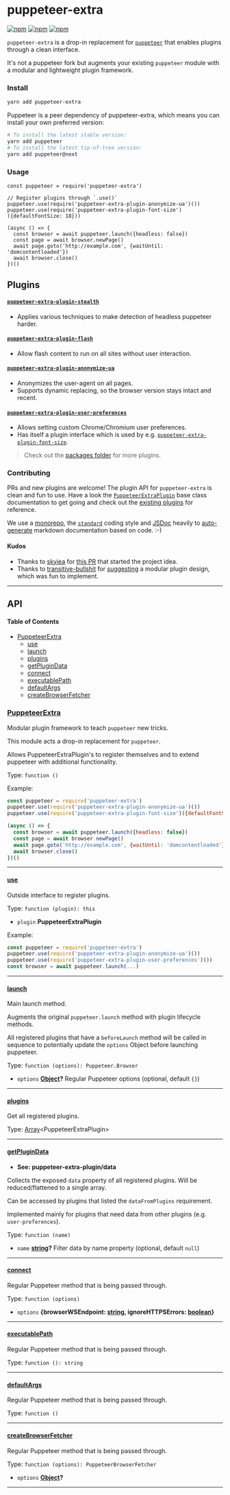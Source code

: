 # puppeteer-extra

[![npm](https://img.shields.io/npm/v/puppeteer-extra.svg)](https://www.npmjs.com/package/puppeteer-extra) 
[![npm](https://img.shields.io/npm/dt/puppeteer-extra.svg)](https://www.npmjs.com/package/puppeteer-extra) 
[![npm](https://img.shields.io/npm/l/puppeteer-extra.svg)](https://www.npmjs.com/package/puppeteer-extra)

`puppeteer-extra` is a drop-in replacement for [`puppeteer`](https://github.com/GoogleChrome/puppeteer) that enables plugins through a clean interface.

It's not a puppeteer fork but augments your existing `puppeteer` module with a modular and lightweight plugin framework.

### Install

```bash
yarn add puppeteer-extra
```

Puppeteer is a peer dependency of puppeteer-extra,
which means you can install your own preferred version:

```bash
# To install the latest stable version:
yarn add puppeteer
# To install the latest tip-of-tree version:
yarn add puppeteer@next
```

### Usage

```es6
const puppeteer = require('puppeteer-extra')

// Register plugins through `.use()`
puppeteer.use(require('puppeteer-extra-plugin-anonymize-ua')())
puppeteer.use(require('puppeteer-extra-plugin-font-size')({defaultFontSize: 18}))

(async () => {
  const browser = await puppeteer.launch({headless: false})
  const page = await browser.newPage()
  await page.goto('http://example.com', {waitUntil: 'domcontentloaded'})
  await browser.close()
})()
```

## Plugins

#### [`puppeteer-extra-plugin-stealth`](/packages/puppeteer-extra-plugin-stealth)

-   Applies various techniques to make detection of headless puppeteer harder.

#### [`puppeteer-extra-plugin-flash`](/packages/puppeteer-extra-plugin-flash)

-   Allow flash content to run on all sites without user interaction.

#### [`puppeteer-extra-plugin-anonymize-ua`](/packages/puppeteer-extra-plugin-anonymize-ua)

-   Anonymizes the user-agent on all pages.
-   Supports dynamic replacing, so the browser version stays intact and recent.

#### [`puppeteer-extra-plugin-user-preferences`](/packages/puppeteer-extra-plugin-user-preferences)

-   Allows setting custom Chrome/Chromium user preferences.
-   Has itself a plugin interface which is used by e.g. [`puppeteer-extra-plugin-font-size`](/packages/puppeteer-extra-plugin-font-size).

> Check out the [packages folder](/packages/) for more plugins.

### Contributing

PRs and new plugins are welcome! The plugin API for `puppeteer-extra` is clean and fun to use. Have a look the [`PuppeteerExtraPlugin`](/packages/puppeteer-extra-plugin) base class documentation to get going and check out the [existing plugins](/packages/) for reference. 

We use a [monorepo](/), the [`standard`](https://standardjs.com/) coding style and [JSDoc](http://usejsdoc.org/about-getting-started.html) heavily to [auto-generate](https://github.com/transitive-bullshit/update-markdown-jsdoc) markdown documentation based on code. :-)

#### Kudos

-   Thanks to [skyiea](https://github.com/skyiea) for [this PR](https://github.com/GoogleChrome/puppeteer/pull/1806) that started the project idea.
-   Thanks to [transitive-bullshit](https://github.com/transitive-bullshit) for [suggesting](https://github.com/berstend/puppeteer-extra/issues/2) a modular plugin design, which was fun to implement.

* * *

## API

<!-- Generated by documentation.js. Update this documentation by updating the source code. -->

#### Table of Contents

-   [PuppeteerExtra](#puppeteerextra)
    -   [use](#use)
    -   [launch](#launch)
    -   [plugins](#plugins)
    -   [getPluginData](#getplugindata)
    -   [connect](#connect)
    -   [executablePath](#executablepath)
    -   [defaultArgs](#defaultargs)
    -   [createBrowserFetcher](#createbrowserfetcher)

### [PuppeteerExtra](https://github.com/berstend/puppeteer-extra/blob/39bb3948016ab4afc7e6f31459828035c8e8c65c/packages/puppeteer-extra/index.js#L43-L328)

Modular plugin framework to teach `puppeteer` new tricks.

This module acts a drop-in replacement for `puppeteer`.

Allows PuppeteerExtraPlugin's to register themselves and
to extend puppeteer with additional functionality.

Type: `function ()`

Example:

```javascript
const puppeteer = require('puppeteer-extra')
puppeteer.use(require('puppeteer-extra-plugin-anonymize-ua')())
puppeteer.use(require('puppeteer-extra-plugin-font-size')({defaultFontSize: 18}))

(async () => {
  const browser = await puppeteer.launch({headless: false})
  const page = await browser.newPage()
  await page.goto('http://example.com', {waitUntil: 'domcontentloaded'})
  await browser.close()
})()
```

* * *

#### [use](https://github.com/berstend/puppeteer-extra/blob/39bb3948016ab4afc7e6f31459828035c8e8c65c/packages/puppeteer-extra/index.js#L63-L79)

Outside interface to register plugins.

Type: `function (plugin): this`

-   `plugin` **PuppeteerExtraPlugin** 

Example:

```javascript
const puppeteer = require('puppeteer-extra')
puppeteer.use(require('puppeteer-extra-plugin-anonymize-ua')())
puppeteer.use(require('puppeteer-extra-plugin-user-preferences')())
const browser = await puppeteer.launch(...)
```

* * *

#### [launch](https://github.com/berstend/puppeteer-extra/blob/39bb3948016ab4afc7e6f31459828035c8e8c65c/packages/puppeteer-extra/index.js#L94-L108)

Main launch method.

Augments the original `puppeteer.launch` method with plugin lifecycle methods.

All registered plugins that have a `beforeLaunch` method will be called
in sequence to potentially update the `options` Object before launching puppeteer.

Type: `function (options): Puppeteer.Browser`

-   `options` **[Object](https://developer.mozilla.org/docs/Web/JavaScript/Reference/Global_Objects/Object)?** Regular Puppeteer options (optional, default `{}`)

* * *

#### [plugins](https://github.com/berstend/puppeteer-extra/blob/39bb3948016ab4afc7e6f31459828035c8e8c65c/packages/puppeteer-extra/index.js#L115-L115)

Get all registered plugins.

Type: [Array](https://developer.mozilla.org/docs/Web/JavaScript/Reference/Global_Objects/Array)&lt;PuppeteerExtraPlugin>

* * *

#### [getPluginData](https://github.com/berstend/puppeteer-extra/blob/39bb3948016ab4afc7e6f31459828035c8e8c65c/packages/puppeteer-extra/index.js#L137-L142)

-   **See: puppeteer-extra-plugin/data**

Collects the exposed `data` property of all registered plugins.
Will be reduced/flattened to a single array.

Can be accessed by plugins that listed the `dataFromPlugins` requirement.

Implemented mainly for plugins that need data from other plugins (e.g. `user-preferences`).

Type: `function (name)`

-   `name` **[string](https://developer.mozilla.org/docs/Web/JavaScript/Reference/Global_Objects/String)?** Filter data by name property (optional, default `null`)

* * *

#### [connect](https://github.com/berstend/puppeteer-extra/blob/39bb3948016ab4afc7e6f31459828035c8e8c65c/packages/puppeteer-extra/index.js#L297-L299)

Regular Puppeteer method that is being passed through.

Type: `function (options)`

-   `options` **{browserWSEndpoint: [string](https://developer.mozilla.org/docs/Web/JavaScript/Reference/Global_Objects/String), ignoreHTTPSErrors: [boolean](https://developer.mozilla.org/docs/Web/JavaScript/Reference/Global_Objects/Boolean)}** 

* * *

#### [executablePath](https://github.com/berstend/puppeteer-extra/blob/39bb3948016ab4afc7e6f31459828035c8e8c65c/packages/puppeteer-extra/index.js#L306-L308)

Regular Puppeteer method that is being passed through.

Type: `function (): string`

* * *

#### [defaultArgs](https://github.com/berstend/puppeteer-extra/blob/39bb3948016ab4afc7e6f31459828035c8e8c65c/packages/puppeteer-extra/index.js#L315-L317)

Regular Puppeteer method that is being passed through.

Type: `function ()`

* * *

#### [createBrowserFetcher](https://github.com/berstend/puppeteer-extra/blob/39bb3948016ab4afc7e6f31459828035c8e8c65c/packages/puppeteer-extra/index.js#L325-L327)

Regular Puppeteer method that is being passed through.

Type: `function (options): PuppeteerBrowserFetcher`

-   `options` **[Object](https://developer.mozilla.org/docs/Web/JavaScript/Reference/Global_Objects/Object)?** 

* * *
